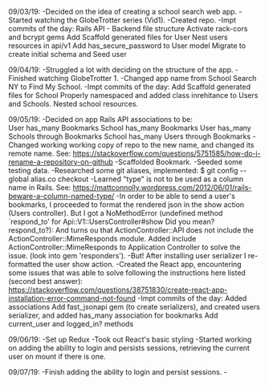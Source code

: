 09/03/19:
    -Decided on the idea of creating a school search web app.
    -Started watching the GlobeTrotter series (Vid1).
    -Created repo.
    -Impt commits of the day:
        Rails API - Backend file structure
        Activate rack-cors and bcrypt gems
        Add Scaffold generated files for User
        Nest users resources in api/v1
        Add has_secure_password to User model
        Migrate to create initial schema and Seed user

09/04/19:
    -Struggled a lot with deciding on the structure of the app.
    -Finished watching GlobeTrotter 1.
    -Changed app name from School Search NY to Find My School.
    -Impt commits of the day:
        Add Scaffold generated files for School
        Properly namespaced and added class inrehitance to Users and Schools. Nested school resources.

09/05/19:
    -Decided on app Rails API associations to be:   
        User has_many Bookmarks
        School has_many Bookmarks
        User has_many Schools through Bookmarks
        School has_many Users through Bookmarks
    -Changed working working copy of repo to the new name, and changed its remote name. See:
        https://stackoverflow.com/questions/5751585/how-do-i-rename-a-repository-on-github
    -Scaffolded Bookmark.
    -Seeded some testing data.
    -Researched some git aliases, implemented:
        $ git config --global alias.co checkout
    -Learned "type" is not to be used as a column name in Rails. See: 
        https://mattconnolly.wordpress.com/2012/06/01/rails-beware-a-column-named-type/
    -In order to be able to send a user's bookmarks, I proceeded to format the rendered json in the show action (Users controller). 
     But I got a NoMethodError (undefined method `respond_to' for Api::V1::UsersController#show Did you mean?  respond_to?): And turns ou that ActionController::API does not include the ActionController::MimeResponds module. Added include ActionController::MimeResponds to Application
     Controller to solve the issue. (look into gem 'responders').
    -But! After installing user serializer I re-formatted the user show action.
    -Created the React app, encountering some issues that was able to solve following the instructions here listed (second best answer):
        https://stackoverflow.com/questions/38751830/create-react-app-installation-error-command-not-found
    -Impt commits of the day:
        Added associations
        Add fast_jsonapi gem (to create serializers), and created users serializer, and added has_many association for bookmarks
        Add current_user and logged_in? methods

09/06/19:
    -Set up Redux
    -Took out React's basic styling
    -Started working on adding the ability to login and persists sessions, retrieving the current user on mount if there is one.

09/07/19:
    -Finish adding the ability to login and persist sessions.
    -
